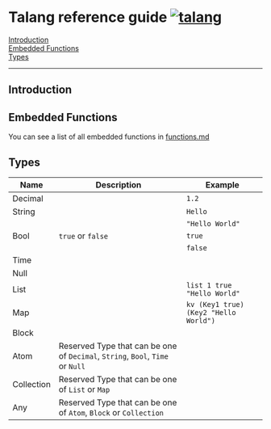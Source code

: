 # Talang reference guide [![talang](https://img.shields.io/badge/talang-reference-5272B4.svg)](#)

[Introduction](#introduction)  
[Embedded Functions](#embedded-functions)  
[Types](#types)  

----

## Introduction

## Embedded Functions

You can see a list of all embedded functions in [functions.md](functions.md)


## Types
| Name        | Description                                                                    | Example                               |
|-------------|--------------------------------------------------------------------------------|---------------------------------------|
| Decimal     |                                                                                | `1.2`                                 |
| String      |                                                                                | `Hello`                               |
|             |                                                                                | `"Hello World"`                       |
| Bool        | `true` or `false`                                                              | `true`                                |
|             |                                                                                | `false`                               |
| Time        |                                                                                |                                       |
| Null        |                                                                                |                                       |
| List        |                                                                                | `list 1 true "Hello World"`           |
| Map         |                                                                                | `kv (Key1 true) (Key2 "Hello World")` |
| Block       |                                                                                |                                       |
| Atom        | Reserved Type that can be one of `Decimal`, `String`, `Bool`, `Time` or `Null` |                                       |
| Collection  | Reserved Type that can be one of `List` or `Map`                               |                                       |
| Any         | Reserved Type that can be one of `Atom`, `Block` or `Collection`               |                                       |